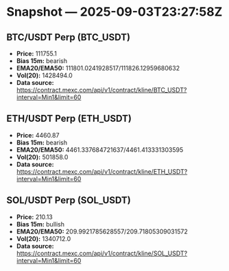 # Snapshot — 2025-09-03T23:27:58Z

## BTC/USDT Perp (BTC_USDT)
- **Price:** 111755.1
- **Bias 15m:** bearish
- **EMA20/EMA50:** 111801.0241928517/111826.12959680632
- **Vol(20):** 1428494.0
- **Data source:** https://contract.mexc.com/api/v1/contract/kline/BTC_USDT?interval=Min1&limit=60

## ETH/USDT Perp (ETH_USDT)
- **Price:** 4460.87
- **Bias 15m:** bearish
- **EMA20/EMA50:** 4461.337684721637/4461.413331303595
- **Vol(20):** 501858.0
- **Data source:** https://contract.mexc.com/api/v1/contract/kline/ETH_USDT?interval=Min1&limit=60

## SOL/USDT Perp (SOL_USDT)
- **Price:** 210.13
- **Bias 15m:** bullish
- **EMA20/EMA50:** 209.9921785628557/209.71805309031572
- **Vol(20):** 1340712.0
- **Data source:** https://contract.mexc.com/api/v1/contract/kline/SOL_USDT?interval=Min1&limit=60
